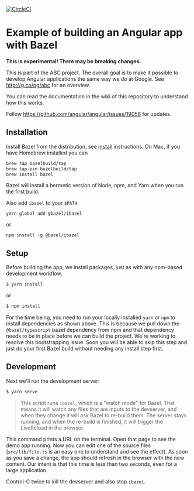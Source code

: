 [![CircleCI](https://circleci.com/gh/alexeagle/angular-bazel-example.svg?style=svg)](https://circleci.com/gh/alexeagle/angular-bazel-example)

# Example of building an Angular app with Bazel

**This is experimental! There may be breaking changes.**

This is part of the ABC project. The overall goal is to make it possible to
develop Angular applications the same way we do at Google.
See http://g.co/ng/abc for an overview.

You can read the documentation in the wiki of this repository to understand how
this works.

Follow https://github.com/angular/angular/issues/19058 for updates.

## Installation

Install Bazel from the distribution, see [install] instructions.
On Mac, if you have Homebrew installed you can

```bash
brew tap bazelbuild/tap
brew tap-pin bazelbuild/tap
brew install bazel
```

Bazel will install a hermetic version of Node, npm, and Yarn when
you run the first build.

[install]: https://bazel.build/versions/master/docs/install.html

Also add `ibazel` to your `$PATH`:

```
yarn global add @bazel/ibazel
```

or

```
npm install -g @bazel/ibazel
```

## Setup

Before building the app, we install packages, just as with any npm-based development workflow.

```bash
$ yarn install
```

or 

```bash
$ npm install
```

For the time being, you need to run your locally installed `yarn` or `npm` to install dependencies
as shown above. This is because we pull down the `@bazel/typescript` bazel dependency from npm and
that dependency needs to be in place before we can build the project. We're working to
resolve this bootstrapping issue. Soon you will be able to skip this step and just do your first
Bazel build without needing any install step first.

## Development

Next we'll run the development server:

```bash
$ yarn serve
```

> This script runs `ibazel`, which is a "watch mode"
> for Bazel. That means it will watch any files that are inputs to the devserver,
> and when they change it will ask Bazel to re-build them. The server stays
> running, and when the re-build is finished, it will trigger the LiveReload in
> the browser.

This command prints a URL on the terminal. Open that page to see the demo app
running. Now you can edit one of the source files (`src/lib/file.ts` is an easy
one to understand and see the effect). As soon as you save a change, the app
should refresh in the browser with the new content. Our intent is that this time
is less than two seconds, even for a large application.

Control-C twice to kill the devserver and also stop `ibazel`.

